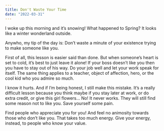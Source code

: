 ```yaml
---
title: Don't Waste Your Time
date: "2022-03-31"
---
```


I woke up this morning and it’s snowing! What happened to Spring? It looks like a winter wonderland outside. 

Anywho, my tip of the day is: Don’t waste a minute of your existence trying to make someone like you. 

First of all, this lesson is easier said than done. But when someone’s heart is set to cold, it’s best to just leave it alone! If your boss doesn’t like you then you have to stay out of his way. Do your job well and let your work speak for itself.  The same thing applies to a teacher, object of affection, hero, or the cool kid who you admire so much. 

I know it hurts. And if I’m being honest, I still make this mistake. It’s a really difficult lesson because you think maybe if you stay later at work, or do extra credit, or give this girl flowers… No! It never works. They will still find some reason not to like you. Save yourself some pain. 

Find people who appreciate you for you! And feel no animosity towards those who don’t like you. That takes too much energy. Give your energy, instead, to people who know your value. 
